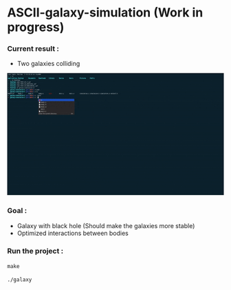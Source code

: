 # ASCII-galaxy-simulation (Work in progress)

### Current result :
- Two galaxies colliding

<img src="http://github.com/celian-rib/ASCII-galaxy-simulation/blob/main/img/collision.gif?raw=true" />

### Goal :
- Galaxy with black hole (Should make the galaxies more stable)
- Optimized interactions between bodies

### Run the project :

```make```

```./galaxy```
